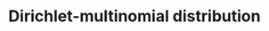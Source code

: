 ---
title: Dirichlet-multinomial distribution
related_terms:
 - multinomial-distribution
references:
 - "[Dirichlet-multinomial distribution](https://en.wikipedia.org/wiki/Dirichlet-multinomial_distribution)"
---